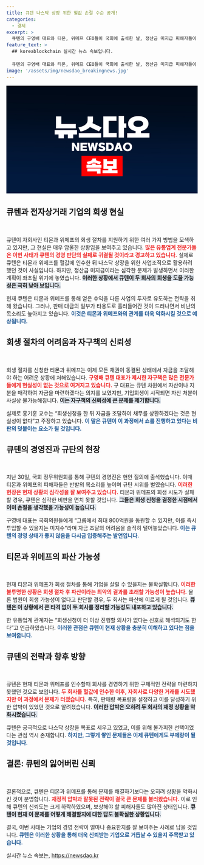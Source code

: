 ```yaml
---
title: 큐텐 나스닥 상장 위한 헐값 손절 수순 공개!
categories:
  - 경제
excerpt: >
  큐텐의 구영배 대표와 티몬, 위메프 CEO들이 국회에 출석한 날, 정산금 미지급 피해자들이 거세게 반발하고 있습니다. 기업회생 절차를 신청한 두 회사, 과연 큐텐은 손절에 나서고 있는 걸까요? 이들의 미래는 어떻게 될까요? 클릭해 확인하세요!
feature_text: >
  ## koreablockchain 실시간 뉴스 속보입니다.

  큐텐의 구영배 대표와 티몬, 위메프 CEO들이 국회에 출석한 날, 정산금 미지급 피해자들이 거세게 반발하고 있습니다. 기업회생 절차를 신청한 두 회사, 과연 큐텐은 손절에 나서고 있는 걸까요? 이들의 미래는 어떻게 될까요? 클릭해 확인하세요!
image: '/assets/img/newsdao_breakingnews.jpg'
---
```


<p><img src="/assets/img/newsdao_breakingnews.jpg" alt="koreablockchain 속보" /></p>

<h2 data-ke-size="size26">큐텐과 전자상거래 기업의 회생 현실</h2>

<p data-ke-size="size16">&nbsp;</p>

<p>큐텐이 자회사인 티몬과 위메프의 회생 절차를 지원하기 위한 여러 가지 방법을 모색하고 있지만, 그 현실은 매우 암울한 상황임을 보여주고 있습니다. <b><span style="color: #ee2323;">많은 유통업계 전문가들은 이번 사태가 큐텐의 경영 판단의 실패로 귀결될 것이라고 경고하고 있습니다.</span></b> 실제로 큐텐은 티몬과 위메프를 헐값에 인수한 뒤 나스닥 상장을 위한 사업조직으로 활용하려 했던 것이 사실입니다. 하지만, 정산금 미지급이라는 심각한 문제가 발생하면서 이러한 계획이 좌초될 위기에 놓였습니다. <b><span style="background-color: #21538527;">이러한 상황에서 큐텐이 두 회사의 회생을 도울 가능성은 극히 낮아 보입니다.</span></b></p>

<p>현재 큐텐은 티몬과 위메프를 통해 얻은 수익을 다른 사업의 투자로 유도하는 전략을 취해 왔습니다. 그러나, 판매 대금의 일부가 타용도로 흘러들어간 것이 드러나면서 비난의 목소리도 높아지고 있습니다. <b><span style="color: #1a5490;">이것은 티몬과 위메프와의 관계를 더욱 악화시킬 것으로 예상됩니다.</span></b></p>

<h2 data-ke-size="size26">회생 절차의 어려움과 자구책의 신뢰성</h2>

<p data-ke-size="size16">&nbsp;</p>

<p>회생 절차를 신청한 티몬과 위메프는 이제 모든 채권이 동결된 상태에서 자금을 조달해야 하는 어려운 상황에 처해있습니다. <b><span style="color: #ee2323;">구영배 큐텐 대표가 제시한 자구책은 많은 전문가들에게 현실성이 없는 것으로 여겨지고 있습니다.</span></b> 구 대표는 큐텐 차원에서 자산이나 지분을 매각하여 자금을 마련하겠다는 의지를 보였지만, 기업회생이 시작되면 자산 처분이 사실상 불가능해집니다. <b><span style="background-color: #21538527;">이는 자구책의 신뢰성에 큰 문제를 제기합니다.</span></b></p>

<p>실제로 홍기훈 교수는 “회생신청을 한 뒤 자금을 조달하여 채무를 상환하겠다는 것은 현실성이 없다”고 주장하고 있습니다. <b><span style="color: #1a5490;">이 말은 큐텐이 이 과정에서 쇼를 진행하고 있다는 비판의 덧붙이는 요소가 될 것입니다.</span></b></p>

<h2 data-ke-size="size26">큐텐의 경영진과 규탄의 현장</h2>

<p data-ke-size="size16">&nbsp;</p>

<p>지난 30일, 국회 정무위원회를 통해 큐텐의 경영진은 현안 질의에 출석했습니다. 이때 티몬과 위메프의 피해자들은 반발의 목소리를 높이며 규탄 시위를 벌였습니다. <b><span style="color: #ee2323;">이러한 현장은 현재 상황의 심각성을 잘 보여주고 있습니다.</span></b> 티몬과 위메프의 회생 시도가 실패할 경우, 큐텐은 심각한 비판을 면치 못할 것입니다. <b><span style="background-color: #21538527;">그들은 회생 신청을 결정한 시점에서 이미 손절을 생각했을 가능성이 높습니다.</span></b></p>

<p>구영배 대표는 국회의원들에게 “그룹에서 최대 800억원을 동원할 수 있지만, 이를 즉시 투입할 수 있을지는 미지수”라며 자금 조달의 어려움을 솔직히 털어놓았습니다. <b><span style="color: #1a5490;">이는 큐텐의 경영 상태가 좋지 않음을 다시금 입증해주는 발언입니다.</span></b></p>

<h2 data-ke-size="size26">티몬과 위메프의 파산 가능성</h2>

<p data-ke-size="size16">&nbsp;</p>

<p>현재 티몬과 위메프가 회생 절차를 통해 기업을 살릴 수 있을지는 불확실합니다. <b><span style="color: #ee2323;">이러한 불투명한 상황은 회생 절차 후 파산이라는 최악의 결과를 초래할 가능성이 높습니다.</span></b> 물론 법원이 회생 가능성이 없다고 판단할 경우, 두 회사는 파산에 이르게 될 것입니다. <b><span style="background-color: #21538527;">큐텐은 이 상황에서 큰 타격 없이 두 회사를 정리할 가능성도 내포하고 있습니다.</span></b></p>

<p>한 유통업계 관계자는 “회생신청이 더 이상 진행할 의사가 없다는 신호로 해석되기도 한다”고 언급하였습니다. <b><span style="color: #1a5490;">이러한 관점은 큐텐이 현재 상황을 충분히 이해하고 있다는 점을 보여줍니다.</span></b></p>

<h2 data-ke-size="size26">큐텐의 전략과 향후 방향</h2>

<p data-ke-size="size16">&nbsp;</p>

<p>큐텐은 현재 티몬과 위메프를 인수할때 회사를 경영하기 위한 구체적인 전략을 마련하지 못했던 것으로 보입니다. <b><span style="color: #ee2323;">두 회사를 헐값에 인수한 이후, 자회사로 다양한 거래를 시도했지만 이 과정에서 문제가 터졌습니다.</span></b> 특히, 판매량 목표량을 설정하고 이를 달성하기 위한 압박이 있었던 것으로 알려졌습니다. <b><span style="background-color: #21538527;">이러한 압박은 오히려 두 회사의 재정 상황을 악화시켰습니다.</span></b> </p>

<p>큐텐은 궁극적으로 나스닥 상장을 목표로 세우고 있었고, 이를 위해 불가피한 선택이었다는 관점 역시 존재합니다. <b><span style="color: #1a5490;">하지만, 그렇게 쌓인 문제들은 이제 큐텐에게도 부메랑이 될 것입니다.</span></b></p>

<h2 data-ke-size="size26">결론: 큐텐의 잃어버린 신뢰</h2>

<p data-ke-size="size16">&nbsp;</p>

<p>결론적으로, 큐텐은 티몬과 위메프를 통해 문제를 해결하기보다는 오히려 상황을 악화시킨 것이 분명합니다. <b><span style="color: #ee2323;">재정적 압박과 잘못된 전략이 결국 큰 문제를 불러왔습니다.</span></b> 이로 인해 큐텐의 신뢰도는 크게 하락하였으며, 보상해야 할 피해자들도 많아진 상태입니다. <b><span style="background-color: #21538527;">큐텐이 현재 이 문제를 어떻게 해결할지에 대한 답도 불확실한 상황입니다.</span></b></p>

<p>결국, 이번 사태는 기업의 경영 전략이 얼마나 중요한지를 잘 보여주는 사례로 남을 것입니다. <b><span style="color: #1a5490;">큐텐은 이러한 상황을 통해 더욱 신뢰받는 기업으로 거듭날 수 있을지 주목받고 있습니다.</span></b></p>
실시간 뉴스 속보는, <a href="https://newsdao.kr" rel="dofollow">https://newsdao.kr</a>



